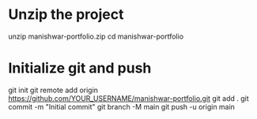 # Unzip the project
unzip manishwar-portfolio.zip
cd manishwar-portfolio

# Initialize git and push
git init
git remote add origin https://github.com/YOUR_USERNAME/manishwar-portfolio.git
git add .
git commit -m "Initial commit"
git branch -M main
git push -u origin main
